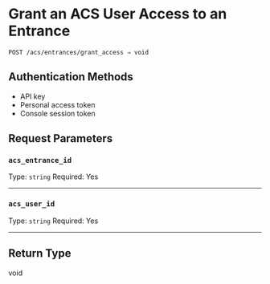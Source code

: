 # Grant an ACS User Access to an Entrance

```
POST /acs/entrances/grant_access ⇒ void
```



## Authentication Methods

- API key
- Personal access token
- Console session token

## Request Parameters

### `acs_entrance_id`

Type: `string`
Required: Yes



***

### `acs_user_id`

Type: `string`
Required: Yes



***

## Return Type

void

